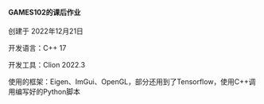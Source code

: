#### GAMES102的课后作业

创建于 2022年12月21日

开发语言：C++ 17

开发工具：Clion 2022.3

使用的框架：Eigen、ImGui、OpenGL，部分还用到了Tensorflow，使用C++调用编写好的Python脚本